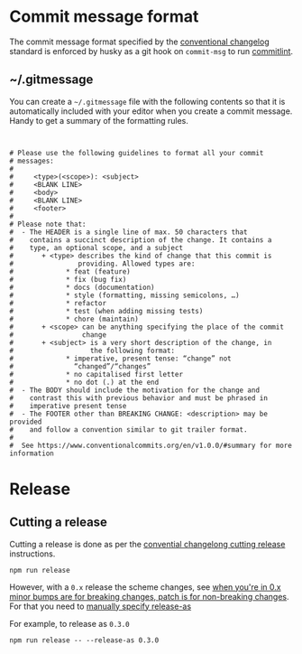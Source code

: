 # Commit message format #

The commit message format specified by the [conventional
changelog](https://github.com/conventional-changelog/conventional-changelog)
standard is enforced by husky as a git hook on `commit-msg` to run
[commitlint](https://github.com/conventional-changelog/commitlint).

## ~/.gitmessage ##

You can create a `~/.gitmessage` file with the following contents so that it is
automatically included with your editor when you create a commit message. Handy
to get a summary of the formatting rules.


```


# Please use the following guidelines to format all your commit
# messages:
#
#     <type>(<scope>): <subject>
#     <BLANK LINE>
#     <body>
#     <BLANK LINE>
#     <footer>
#
# Please note that:
#  - The HEADER is a single line of max. 50 characters that
#    contains a succinct description of the change. It contains a
#    type, an optional scope, and a subject
#       + <type> describes the kind of change that this commit is
#                providing. Allowed types are:
#             * feat (feature)
#             * fix (bug fix)
#             * docs (documentation)
#             * style (formatting, missing semicolons, …)
#             * refactor
#             * test (when adding missing tests)
#             * chore (maintain)
#       + <scope> can be anything specifying the place of the commit
#                 change
#       + <subject> is a very short description of the change, in
#                   the following format:
#             * imperative, present tense: “change” not
#               “changed”/“changes”
#             * no capitalised first letter
#             * no dot (.) at the end
#  - The BODY should include the motivation for the change and
#    contrast this with previous behavior and must be phrased in
#    imperative present tense
#  - The FOOTER other than BREAKING CHANGE: <description> may be provided
#    and follow a convention similar to git trailer format.
#
#  See https://www.conventionalcommits.org/en/v1.0.0/#summary for more information
```

# Release #

## Cutting a release ##

Cutting a release is done as per the [convential changelong cutting
release](https://github.com/conventional-changelog/standard-version#cutting-releases)
instructions.

```
npm run release
```

However, with a `0.x` release the scheme changes, see [when you're in 0.x minor
bumps are for breaking changes, patch is for non-breaking
changes](https://github.com/conventional-changelog/standard-version/issues/460#issuecomment-540999674).
For that you need to [manually specify
release-as](https://github.com/conventional-changelog/standard-version#release-as-a-target-type-imperatively-npm-version-like)

For example, to release as `0.3.0`

```
npm run release -- --release-as 0.3.0
```
